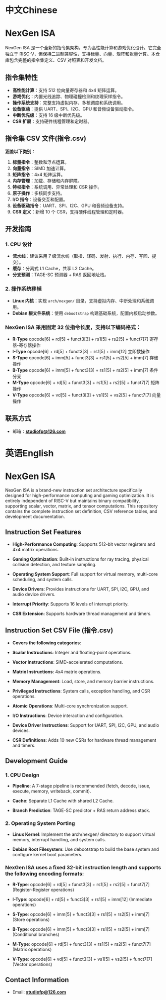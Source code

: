 # 中文Chinese
# NexGen ISA

NexGen ISA 是一个全新的指令集架构，专为高性能计算和游戏优化设计。它完全独立于 RISC-V，但保持二进制兼容性，支持标量、向量、矩阵和张量计算。本仓库包含完整的指令集定义、CSV 对照表和开发文档。

## 指令集特性

- **高性能计算**：支持 512 位向量寄存器和 4x4 矩阵运算。
- **游戏优化**：内置光线追踪、物理碰撞检测和纹理采样指令。
- **操作系统支持**：完整支持虚拟内存、多核调度和系统调用。
- **设备驱动**：提供 UART、SPI、I2C、GPU 和音频设备驱动指令。
- **中断优先级**：支持 16 级中断优先级。
- **CSR 扩展**：支持硬件线程管理和定时器。

## 指令集 CSV 文件(指令.csv)

**涵盖以下类别**：

1. **标量指令**：整数和浮点运算。
2. **向量指令**：SIMD 加速计算。
3. **矩阵指令**：4x4 矩阵运算。
4. **内存管理**：加载、存储和内存屏障。
5. **特权指令**：系统调用、异常处理和 CSR 操作。
6. **原子操作**：多核同步支持。
7. **I/O 指令**：设备交互和配置。
8. **设备驱动指令**：UART、SPI、I2C、GPU 和音频设备支持。
9. **CSR 定义**：新增 10 个 CSR，支持硬件线程管理和定时器。

## 开发指南

### 1. CPU 设计

- **流水线**：建议采用 7 级流水线（取指、译码、发射、执行、内存、写回、提交）。
- **缓存**：分离式 L1 Cache，共享 L2 Cache。
- **分支预测**：TAGE-SC 预测器 + RAS 返回地址栈。

### 2. 操作系统移植

- **Linux 内核**：实现 `arch/nexgen/` 目录，支持虚拟内存、中断处理和系统调用。
- **Debian 根文件系统**：使用 `debootstrap` 构建基础系统，配置内核启动参数。

### NexGen ISA 采用固定 32 位指令长度，支持以下编码格式：
- **R-Type**	opcode[6] + rd[5] + funct3[3] + rs1[5] + rs2[5] + funct7[7]	 寄存器-寄存器操作
- **I-Type**	opcode[6] + rd[5] + funct3[3] + rs1[5] + imm[12]	立即数操作
- **S-Type**	opcode[6] + imm[5] + funct3[3] + rs1[5] + rs2[5] + imm[7]	存储操作
- **B-Type**	opcode[6] + imm[5] + funct3[3] + rs1[5] + rs2[5] + imm[7]	条件分支
- **M-Type**	opcode[6] + rd[5] + funct3[3] + rs1[5] + rs2[5] + funct7[7]	矩阵操作
- **V-Type**	opcode[6] + vd[5] + funct3[3] + vs1[5] + vs2[5] + funct7[7]	向量操作

## 联系方式

- 邮箱：**studiofp@126.com**
# 英语English
# NexGen ISA
NexGen ISA is a brand-new instruction set architecture specifically designed for high-performance computing and gaming optimization. It is entirely independent of RISC-V but maintains binary compatibility, supporting scalar, vector, matrix, and tensor computations. This repository contains the complete instruction set definition, CSV reference tables, and development documentation.

## Instruction Set Features
- **High-Performance Computing**: Supports 512-bit vector registers and 4x4 matrix operations.

- **Gaming Optimization**: Built-in instructions for ray tracing, physical collision detection, and texture sampling.

- **Operating System Support**: Full support for virtual memory, multi-core scheduling, and system calls.

- **Device Drivers**: Provides instructions for UART, SPI, I2C, GPU, and audio device drivers.

- **Interrupt Priority**: Supports 16 levels of interrupt priority.

- **CSR Extension**: Supports hardware thread management and timers.

## Instruction Set CSV File (指令.csv)
- **Covers the following categories**:

- **Scalar Instructions**: Integer and floating-point operations.

- **Vector Instructions**: SIMD-accelerated computations.

- **Matrix Instructions**: 4x4 matrix operations.

- **Memory Management**: Load, store, and memory barrier instructions.

- **Privileged Instructions**: System calls, exception handling, and CSR operations.

- **Atomic Operations**: Multi-core synchronization support.

- **I/O Instructions**: Device interaction and configuration.

- **Device Driver Instructions**: Support for UART, SPI, I2C, GPU, and audio devices.

- **CSR Definitions**: Adds 10 new CSRs for hardware thread management and timers.

## Development Guide
### 1. CPU Design
- **Pipeline**: A 7-stage pipeline is recommended (fetch, decode, issue, execute, memory, writeback, commit).

- **Cache**: Separate L1 Cache with shared L2 Cache.

- **Branch Prediction**: TAGE-SC predictor + RAS return address stack.

### 2. Operating System Porting
- **Linux Kernel**: Implement the arch/nexgen/ directory to support virtual memory, interrupt handling, and system calls.

- **Debian Root Filesystem**: Use debootstrap to build the base system and configure kernel boot parameters.

### NexGen ISA uses a fixed 32-bit instruction length and supports the following encoding formats:
- **R-Type**: opcode[6] + rd[5] + funct3[3] + rs1[5] + rs2[5] + funct7[7] (Register-Register operations)

- **I-Type**: opcode[6] + rd[5] + funct3[3] + rs1[5] + imm[12] (Immediate operations)

- **S-Type**: opcode[6] + imm[5] + funct3[3] + rs1[5] + rs2[5] + imm[7] (Store operations)

- **B-Type**: opcode[6] + imm[5] + funct3[3] + rs1[5] + rs2[5] + imm[7] (Conditional branches)

- **M-Type**: opcode[6] + rd[5] + funct3[3] + rs1[5] + rs2[5] + funct7[7] (Matrix operations)

- **V-Type**: opcode[6] + vd[5] + funct3[3] + vs1[5] + vs2[5] + funct7[7] (Vector operations)

## Contact Information

- Email: **studiofp@126.com**

